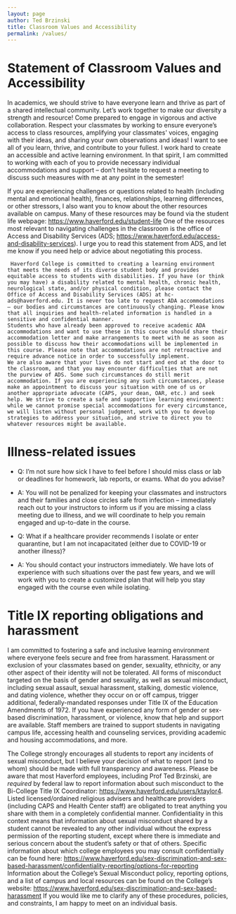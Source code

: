 ```yaml
---
layout: page
author: Ted Brzinski
title: Classroom Values and Accessibility 
permalink: /values/
---
```


# Statement of Classroom Values and Accessibility

In academics, we should strive to have everyone learn and thrive as part of a shared intellectual community. Let’s work together to make our diversity a strength and resource! Come prepared to engage in vigorous and active collaboration. Respect your classmates by working to ensure everyone’s access to class resources, amplifying your classmates' voices, engaging with their ideas, and sharing your own observations and ideas! I want to see all of you learn, thrive, and contribute to your fullest. I work hard to create an accessible and active learning environment. In that spirit, I am committed to working with each of you to provide necessary individual accommodations and support – don’t hesitate to request a meeting to discuss such measures with me at any point in the semester! 
 
If you are experiencing challenges or questions related to health (including mental and emotional health), finances, relationships, learning differences, or other stressors, I also want you to know about the other resources available on campus. Many of these resources may be found via the student life webpage: https://www.haverford.edu/student-life
One of the resources most relevant to navigating challenges in the classroom is the office of Access and Disability Services (ADS; https://www.haverford.edu/access-and-disability-services). I urge you to read this statement from ADS, and let me know if you need help or advice about negotiating this process.

     Haverford College is committed to creating a learning environment that meets the needs of its diverse student body and provides equitable access to students with disabilities. If you have (or think you may have) a disability related to mental health, chronic health, neurological state, and/or physical condition, please contact the Office of Access and Disability Services (ADS) at hc-ads@haverford.edu. It is never too late to request ADA accommodations – our bodies and circumstances are continuously changing. Please know that all inquiries and health-related information is handled in a sensitive and confidential manner.
    Students who have already been approved to receive academic ADA accommodations and want to use these in this course should share their accommodation letter and make arrangements to meet with me as soon as possible to discuss how their accommodations will be implemented in this course. Please note that accommodations are not retroactive and require advance notice in order to successfully implement.
    We are also aware that your lives do not start and end at the door to the classroom, and that you may encounter difficulties that are not the purview of ADS. Some such circumstances do still merit accommodation. If you are experiencing any such circumstances, please make an appointment to discuss your situation with one of us or another appropriate advocate (CAPS, your dean, OAR, etc.) and seek help. We strive to create a safe and supportive learning environment: while we cannot promise special accommodations for every circumstance, we will listen without personal judgment, work with you to develop strategies to address your situation, and strive to direct you to whatever resources might be available.

# Illness-related issues

 - Q:  I’m not sure how sick I have to feel before I should miss class or lab or deadlines for homework, lab reports, or exams.  What do you advise?

 - A: You will not be penalized for keeping your classmates and instructors and their families and close circles safe from infection – immediately reach out to your instructors to inform us if you are missing a class meeting due to illness, and we will coordinate to help you remain engaged and up-to-date in the course.

 - Q:  What if a healthcare provider recommends I isolate or enter quarantine, but I am not incapacitated (either due to COVID-19 or another illness)?

 - A:  You should contact your instructors immediately. We have lots of experience with such situations over the past few years, and we will work with you to create a customized plan that will help you stay engaged with the course even while isolating.

# Title IX reporting obligations and harassment

I am committed to fostering a safe and inclusive learning environment where everyone feels secure and free from harassment. Harassment or exclusion of your classmates based on gender, sexuality, ethnicity, or any other aspect of their identity will not be tolerated.
All forms of misconduct targeted on the basis of gender and sexuality, as well as sexual misconduct, including sexual assault, sexual harassment, stalking, domestic violence, and dating violence, whether they occur on or off campus, trigger additional, federally-mandated responses under Title IX of the Education Amendments of 1972. If you have experienced any form of gender or sex-based discrimination, harassment, or violence, know that help and support are available. Staff members are trained to support students in navigating campus life, accessing health and counseling services, providing academic and housing accommodations, and more. 

The College strongly encourages all students to report any incidents of sexual misconduct, but I believe your decision of what to report (and to whom) should be made with full transparency and awareness. Please be aware that most Haverford employees, including Prof Ted Brzinski, are *required* by federal law to report information about such misconduct to the Bi-College Title IX Coordinator: https://www.haverford.edu/users/ktaylor4.
Listed licensed/ordained religious advisers and healthcare providers (including CAPS and Health Center staff) are obligated to treat anything you share with them in a completely confidential manner. Confidentiality in this context means that information about sexual misconduct shared by a student cannot be revealed to any other individual without the express permission of the reporting student, except where there is immediate and serious concern about the student’s safety or that of others. Specific information about which college employees you may consult confidentially can be found here: https://www.haverford.edu/sex-discrimination-and-sex-based-harassment/confidentiality-reporting/options-for-reporting
Information about the College’s Sexual Misconduct policy, reporting options, and a list of campus and local resources can be found on the College’s website: https://www.haverford.edu/sex-discrimination-and-sex-based-harassment
If you would like me to clarify any of these procedures, policies, and constraints, I am happy to meet on an individual basis.
